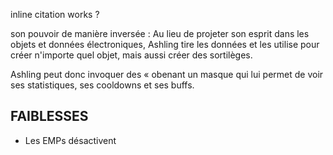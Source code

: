   
inline citation works ?  
  
  
  
son pouvoir de manière inversée : Au lieu de projeter son esprit dans les objets et données électroniques, Ashling tire les données et les utilise pour créer n'importe quel objet, mais aussi créer des sortilèges.  
  
Ashling peut donc invoquer des « obenant un masque qui lui permet de voir ses statistiques, ses cooldowns et ses buffs.  
  
## FAIBLESSES  
- Les EMPs désactivent 